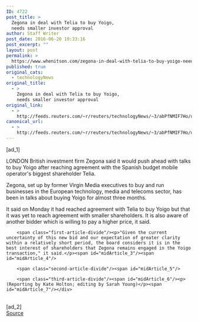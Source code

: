 ```yaml
---
ID: 4722
post_title: >
  Zegona in deal with Telia to buy Yoigo,
  needs smaller investor approval
author: Staff Writer
post_date: 2016-06-20 10:33:16
post_excerpt: ""
layout: post
permalink: >
  https://www.whenitson.com/zegona-in-deal-with-telia-to-buy-yoigo-needs-smaller-investor-approval/
published: true
original_cats:
  - technologyNews
original_title:
  - >
    Zegona in deal with Telia to buy Yoigo,
    needs smaller investor approval
original_link:
  - >
    http://feeds.reuters.com/~r/reuters/technologyNews/~3/abPfNMIF7Ho/us-yoigo-m-a-zegona-idUSKCN0Z60KO
canonical_url:
  - >
    http://feeds.reuters.com/~r/reuters/technologyNews/~3/abPfNMIF7Ho/us-yoigo-m-a-zegona-idUSKCN0Z60KO
---
```

 [ad_1]
<br><div id="articleText">
<span id="midArticle_start"/>

<span class="focusParagraph" readability="3"><p><span class="articleLocation">LONDON</span> British investment firm Zegona said it would push ahead with talks to buy Yoigo after reaching agreement with the Spanish budget mobile operator's biggest shareholder Telia.</p></span><span id="midArticle_0"/><p>Zegona, set up by former Virgin Media executives to buy and run businesses in the European technology, media and telecoms sector, has been in talks about buying Yoigo for almost three months.</p><span id="midArticle_1"/><p>It said on Monday it had reached agreement with Telia to buy Yoigo but that it was yet to reach agreement with smaller shareholders. It is also aware of another bidder which is willing to pay a higher price, it said.  </p><span id="midArticle_2"/>
        
        <span class="first-article-divide"/><p>"Given the current uncertainty of this new bid and our expectation of greater clarity within a relatively short period, the board considers it is in the best interest of shareholders that Zegona remains engaged in the Yoigo transaction," it said.</p><span id="midArticle_3"/><span id="midArticle_4"/>
        
        <span class="second-article-divide"/><span id="midArticle_5"/>
        
        <span class="third-article-divide"/><span id="midArticle_6"/><p> (Reporting by Kate Holton; editing by Sarah Young)</p><span id="midArticle_7"/></div>
<br>[ad_2]
<br><a href="http://feeds.reuters.com/~r/reuters/technologyNews/~3/abPfNMIF7Ho/us-yoigo-m-a-zegona-idUSKCN0Z60KO">Source </a>